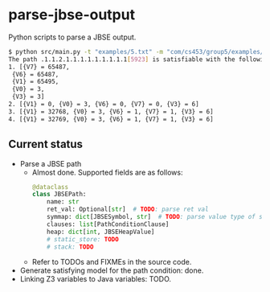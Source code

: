 # parse-jbse-output

Python scripts to parse a JBSE output.


```sh
$ python src/main.py -t "examples/5.txt" -m "com/cs453/group5/examples/Calculator:getSign:(J[CC)I:number:longs:b"
The path .1.1.2.1.1.1.1.1.1.1.1.1[5923] is satisfiable with the following model(s).
1. [{V7} = 65487,
 {V6} = 65487,
 {V1} = 65495,
 {V0} = 3,
 {V3} = 3]
2. [{V1} = 0, {V0} = 3, {V6} = 0, {V7} = 0, {V3} = 6]
3. [{V1} = 32768, {V0} = 3, {V6} = 1, {V7} = 1, {V3} = 6]
4. [{V1} = 32769, {V0} = 3, {V6} = 1, {V7} = 1, {V3} = 6]
```


## Current status

* Parse a JBSE path
    + Almost done. Supported fields are as follows:
        ```python
        @dataclass
        class JBSEPath:
            name: str
            ret_val: Optional[str]  # TODO: parse ret val
            symmap: dict[JBSESymbol, str]  # TODO: parse value type of symmap
            clauses: list[PathConditionClause]
            heap: dict[int, JBSEHeapValue]
            # static_store: TODO
            # stack: TODO
        ```
    + Refer to TODOs and FIXMEs in the source code.
* Generate satisfying model for the path condition: done.
* Linking Z3 variables to Java variables: TODO.
